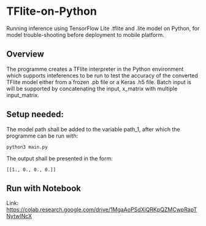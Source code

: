 # TFlite-on-Python
Running inference using TensorFlow Lite .tflite and .lite model on Python, for model trouble-shooting before deployment to mobile platform.

## Overview
The programme creates a TFlite interpreter in the Python environment which supports inteferences to be run to test the accuracy of the 
converted TFlite model either from a frozen .pb file or a Keras .h5 file. Batch input is will be supported by concatenating the input, 
x_matrix with multiple input_matrix.

## Setup needed:
The model path shall be added to the variable path_1, after which the programme can be run with:
```
python3 main.py
```
The output shall be presented in the form:
```
[[1., 0., 0., 0.]]
```
## Run with Notebook
Link:
https://colab.research.google.com/drive/1MgaAoPSdXiQRKpQZMCwpRapTNytwINcX
